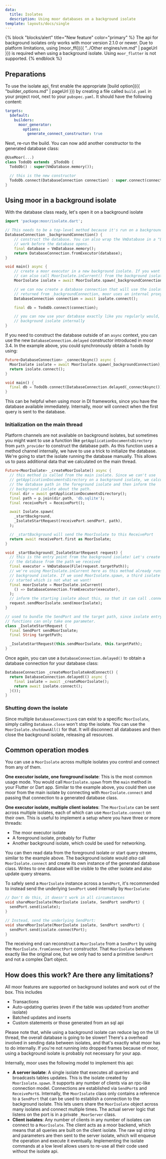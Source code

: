 ```yaml
---
data:
  title: Isolates
  description: Using moor databases on a background isolate
template: layouts/docs/single
---
```


{% block "blocks/alert" title="New feature" color="primary" %}
The api for background isolates only works with moor version 2.1.0 or newer. Due to
platform limitations, using [moor_ffi]({{ "../Other engines/vm.md" | pageUrl }}) is required when
using a background isolate. Using `moor_flutter` is not supported.
{% endblock %}

## Preparations

To use the isolate api, first enable the appropriate [build option]({{ "builder_options.md" | pageUrl }}) by
creating a file called `build.yaml` in your project root, next to your `pubspec.yaml`. It should have the following
content:
```yaml
targets:
  $default:
    builders:
      moor_generator:
        options:
          generate_connect_constructor: true
```
Next, re-run the build. You can now add another constructor to the generated database class:
```dart
@UseMoor(...)
class TodoDb extends _$TodoDb {
  TodoDb() : super(VmDatabase.memory());

  // this is the new constructor
  TodoDb.connect(DatabaseConnection connection) : super.connect(connection);
}
```

## Using moor in a background isolate

With the database class ready, let's open it on a background isolate
```dart
import 'package:moor/isolate.dart';

// This needs to be a top-level method because it's run on a background isolate
DatabaseConnection _backgroundConnection() {
    // construct the database. You can also wrap the VmDatabase in a "LazyDatabase" if you need to run
    // work before the database opens.
    final database = VmDatabase.memory();
    return DatabaseConnection.fromExecutor(database);
}

void main() async {
    // create a moor executor in a new background isolate. If you want to start the isolate yourself, you
    // can also call MoorIsolate.inCurrent() from the background isolate
    MoorIsolate isolate = await MoorIsolate.spawn(_backgroundConnection);

    // we can now create a database connection that will use the isolate internally. This is NOT what's
    // returned from _backgroundConnection, moor uses an internal proxy class for isolate communication.
    DatabaseConnection connection = await isolate.connect();

    final db = TodoDb.connect(connection);

    // you can now use your database exactly like you regularly would, it transparently uses a 
    // background isolate internally
}
```

If you need to construct the database outside of an `async` context, you can use the new 
`DatabaseConnection.delayed` constructor introduced in moor 3.4. In the example above, you
could synchronously obtain a `TodoDb` by using:

```dart
Future<DatabaseConnection> _connectAsync() async {
  MoorIsolate isolate = await MoorIsolate.spawn(_backgroundConnection);
  return isolate.connect();
}

void main() {
  final db = TodoDb.connect(DatabaseConnection.delayed(_connectAsync()));
}
```

This can be helpful when using moor in DI frameworks, since you have the database available
immediately. Internally, moor will connect when the first query is sent to the database.

### Initialization on the main thread

Platform channels are not available on background isolates, but sometimes you might want to use
a function like `getApplicationDocumentsDirectory` from `path_provider` to construct the database
path. As this function uses a method channel internally, we have to use a trick to initialize the
database.
We're going to start the isolate running the database manually. This allows us to pass additional
data that we calculated on the main thread.

```dart
Future<MoorIsolate> _createMoorIsolate() async {
  // this method is called from the main isolate. Since we can't use
  // getApplicationDocumentsDirectory on a background isolate, we calculate
  // the database path in the foreground isolate and then inform the
  // background isolate about the path.
  final dir = await getApplicationDocumentsDirectory();
  final path = p.join(dir.path, 'db.sqlite');
  final receivePort = ReceivePort();

  await Isolate.spawn(
    _startBackground,
    _IsolateStartRequest(receivePort.sendPort, path),
  );

  // _startBackground will send the MoorIsolate to this ReceivePort
  return await receivePort.first as MoorIsolate;
}

void _startBackground(_IsolateStartRequest request) {
  // this is the entry point from the background isolate! Let's create
  // the database from the path we received
  final executor = VmDatabase(File(request.targetPath));
  // we're using MoorIsolate.inCurrent here as this method already runs on a
  // background isolate. If we used MoorIsolate.spawn, a third isolate would be
  // started which is not what we want!
  final moorIsolate = MoorIsolate.inCurrent(
    () => DatabaseConnection.fromExecutor(executor),
  );
  // inform the starting isolate about this, so that it can call .connect()
  request.sendMoorIsolate.send(moorIsolate);
}

// used to bundle the SendPort and the target path, since isolate entry point
// functions can only take one parameter.
class _IsolateStartRequest {
  final SendPort sendMoorIsolate;
  final String targetPath;

  _IsolateStartRequest(this.sendMoorIsolate, this.targetPath);
}
```

Once again, you can use a `DatabaseConnection.delayed()` to obtain a database
connection for your database class:

```dart
DatabaseConnection _createMoorIsolateAndConnect() {
  return DatabaseConnection.delayed(() async {
    final isolate = await _createMoorIsolate();
    return await isolate.connect();
  }());
}
```

### Shutting down the isolate

Since multiple `DatabaseConnection`s can exist to a specific `MoorIsolate`, simply calling
`Database.close` won't stop the isolate. You can use the `MoorIsolate.shutdownAll()` for that.
It will disconnect all databases and then close the background isolate, releasing all resources.

## Common operation modes

You can use a `MoorIsolate` across multiple isolates you control and connect from any of them.

__One executor isolate, one foreground isolate__: This is the most common usage mode. You would call
`MoorIsolate.spawn` from the `main` method in your Flutter or Dart app. Similar to the example above,
you could then use moor from the main isolate by connecting with `MoorIsolate.connect` and passing that
connection to a generated database class.

__One executor isolate, multiple client isolates__: The `MoorIsolate` can be sent across multiple
isolates, each of which can use `MoorIsolate.connect` on their own. This is useful to implement
a setup where you have three or more threads:

- The moor executor isolate
- A foreground isolate, probably for Flutter
- Another background isolate, which could be used for networking.

You can then read data from the foreground isolate or start query streams, similar to the example
above. The background isolate would _also_ call `MoorIsolate.connect` and create its own instance
of the generated database class. Writes to one database will be visible to the other isolate and
also update query streams.

To safely send a `MoorIsolate` instance across a `SendPort`, it's recommended to instead send the
underlying `SendPort` used internally by `MoorIsolate`:

```dart
// Don't do this, it doesn't work in all circumstances
void shareMoorIsolate(MoorIsolate isolate, SendPort sendPort) {
  sendPort.send(isolate);
}

// Instead, send the underlying SendPort:
void shareMoorIsolate(MoorIsolate isolate, SendPort sendPort) {
  sendPort.send(isolate.connectPort);
}
```

The receiving end can reconstruct a `MoorIsolate` from a `SendPort` by using the
`MoorIsolate.fromConnectPort` constructor. That `MoorIsolate` behaves exactly like the original
one, but we only had to send a primitive `SendPort` and not a complex Dart object.

## How does this work? Are there any limitations?

All moor features are supported on background isolates and work out of the box. This includes

- Transactions
- Auto-updating queries (even if the table was updated from another isolate)
- Batched updates and inserts
- Custom statements or those generated from an sql api

Please note that, while using a background isolate can reduce lag on the UI thread, the overall
database is going to be slower! There's a overhead involved in sending data between
isolates, and that's exactly what moor has to do internally. If you're not running into dropped
frames because of moor, using a background isolate is probably not necessary for your app.

Internally, moor uses the following model to implement this api:

- __A server isolate__: A single isolate that executes all queries and broadcasts tables updates.
  This is the isolate created by `MoorIsolate.spawn`. It supports any number of clients via an
  rpc-like connection model. Connections are established via `SendPort`s and `ReceivePort`s.
  Internally, the `MoorIsolate` class only contains a reference to a `SendPort` that can be used to 
  establish a connection to the background isolate. This lets users share the `MoorIsolate`
  object across many isolates and connect multiple times. The actual server logic that listens on
  the port is in a private `_MoorServer` class.
- __Client isolates__: Any number of clients in any number of isolates can connect to a `MoorIsolate`.
  The client acts as a moor backend, which means that all queries are built on the client isolate. The
  raw sql string and parameters are then sent to the server isolate, which will enqueue the operation
  and execute it eventually. Implementing the isolate commands at a low level allows users to re-use
  all their code used without the isolate api.
